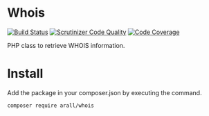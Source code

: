 # Whois

[![Build Status](https://travis-ci.org/arall/whois.svg)](https://travis-ci.org/arall/whois) [![Scrutinizer Code Quality](https://scrutinizer-ci.com/g/arall/whois/badges/quality-score.png?b=master)](https://scrutinizer-ci.com/g/arall/whois/?branch=master) [![Code Coverage](https://scrutinizer-ci.com/g/arall/whois/badges/coverage.png?b=master)](https://scrutinizer-ci.com/g/arall/whois/?branch=master)

PHP class to retrieve WHOIS information.

# Install

Add the package in your composer.json by executing the command.

```
composer require arall/whois
